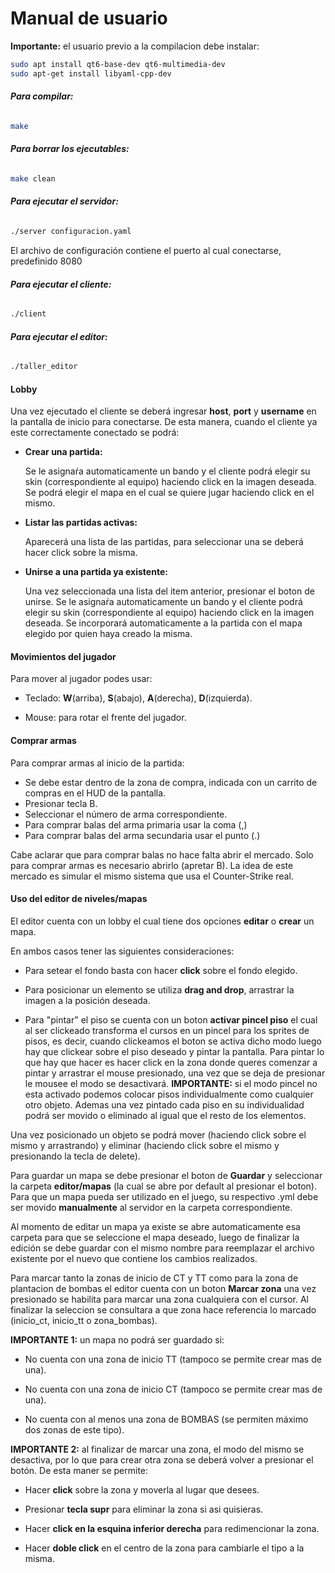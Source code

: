 # Manual de usuario

**Importante:** el usuario previo a la compilacion debe instalar:
```sh
sudo apt install qt6-base-dev qt6-multimedia-dev
sudo apt-get install libyaml-cpp-dev
```

###### **Para compilar:**
```sh
make
```

###### **Para borrar los ejecutables:**
```sh
make clean
```

###### **Para ejecutar el servidor:**
```sh
./server configuracion.yaml
```
El archivo de configuración contiene el puerto al cual conectarse, predefinido 8080

###### **Para ejecutar el cliente:**
```sh
./client
```

###### **Para ejecutar el editor:**
```sh
./taller_editor
```

#### Lobby
Una vez ejecutado el cliente se deberá ingresar **host**, **port** y **username** en la pantalla de inicio para conectarse. 
De esta manera, cuando el cliente ya este correctamente conectado se podrá:

- **Crear una partida:**

    Se le asignaŕa automaticamente un bando y el cliente podrá elegir su skin (correspondiente al equipo) haciendo click en la imagen deseada.
    Se podrá elegir el mapa en el cual se quiere jugar haciendo click en el mismo. 

- **Listar las partidas activas:**

    Aparecerá una lista de las partidas, para seleccionar una se deberá hacer click sobre la misma. 

- **Unirse a una partida ya existente:**

    Una vez seleccionada una lista del item anterior, presionar el boton de unirse. 
    Se le asignaŕa automaticamente un bando y el cliente podrá elegir su skin (correspondiente al equipo) haciendo click en la imagen deseada.
    Se incorporará automaticamente a la partida con el mapa elegido por quien haya creado la misma. 

#### Movimientos del jugador
Para mover al jugador podes usar:

- Teclado: **W**(arriba), **S**(abajo), **A**(derecha), **D**(izquierda). 

- Mouse: para rotar el frente del jugador. 

#### Comprar armas

Para comprar armas al inicio de la partida:
- Se debe estar dentro de la zona de compra, indicada con un carrito de compras en el HUD de la pantalla.
- Presionar tecla B.
- Seleccionar el número de arma correspondiente.
- Para comprar balas del arma primaria usar la coma (,)
- Para comprar balas del arma secundaria usar el punto (.)

Cabe aclarar que para comprar balas no hace falta abrir el mercado. Solo para comprar armas es necesario abrirlo (apretar B).
La idea de este mercado es simular el mismo sistema que usa el Counter-Strike real.

#### Uso del editor de niveles/mapas

El editor cuenta con un lobby el cual tiene dos opciones **editar** o **crear** un mapa.

En ambos casos tener las siguientes consideraciones:

- Para setear el fondo basta con hacer **click** sobre el fondo elegido. 

- Para posicionar un elemento se utiliza **drag and drop**, arrastrar la imagen a la posición deseada. 

- Para "pintar" el piso se cuenta con un boton **activar pincel piso** el cual al ser clickeado transforma el cursos en un pincel para los sprites de pisos, es decir, cuando clickeamos el boton se activa dicho modo luego hay que clickear sobre el piso deseado y pintar la pantalla. Para pintar lo que hay que hacer es hacer click en la zona donde queres comenzar a pintar y arrastrar el mouse presionado, una vez que se deja de presionar le mousee el modo se desactivará. 
**IMPORTANTE:** si el modo pincel no esta activado podemos colocar pisos individualmente como cualquier otro objeto. Ademas una vez pintado cada piso en su individualidad podrá ser movido o eliminado al igual que el resto de los elementos. 

Una vez posicionado un objeto se podrá mover (haciendo click sobre el mismo y arrastrando) y eliminar (haciendo click sobre el mismo y presionando la tecla de delete). 

Para guardar un mapa se debe presionar el boton de **Guardar** y seleccionar la carpeta **editor/mapas** (la cual se abre por default al presionar el boton). Para que un mapa pueda ser utilizado en el juego, su respectivo .yml debe ser movido **manualmente** al servidor en la carpeta correspondiente.

Al momento de editar un mapa ya existe se abre automaticamente esa carpeta para que se seleccione el mapa deseado, luego de finalizar la edición se debe guardar con el mismo nombre para reemplazar el archivo existente por el nuevo que contiene los cambios realizados. 

Para marcar tanto la zonas de inicio de CT y TT como para la zona de plantacion de bombas el editor cuenta con un boton **Marcar zona** una vez presionado se habilita para marcar una zona cualquiera con el cursor. Al finalizar la seleccion se consultara a que zona hace referencia lo marcado (inicio_ct, inicio_tt o zona_bombas). 

**IMPORTANTE 1:** un mapa no podrá ser guardado si:

- No cuenta con una zona de inicio TT (tampoco se permite crear mas de una).

- No cuenta con una zona de inicio CT (tampoco se permite crear mas de una).

- No cuenta con al menos una zona de BOMBAS (se permiten máximo dos zonas de este tipo).

**IMPORTANTE 2:** al finalizar de marcar una zona, el modo del mismo se desactiva, por lo que para crear otra zona se deberá volver a presionar el botón. De esta maner se permite:

- Hacer **click** sobre la zona y moverla al lugar que desees. 

- Presionar **tecla supr** para eliminar la zona si asi quisieras.

- Hacer **click en la esquina inferior derecha** para redimencionar la zona. 

- Hacer **doble click** en el centro de la zona para cambiarle el tipo a la misma.


